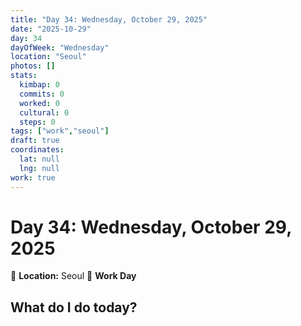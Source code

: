 ```yaml
---
title: "Day 34: Wednesday, October 29, 2025"
date: "2025-10-29"
day: 34
dayOfWeek: "Wednesday"
location: "Seoul"
photos: []
stats:
  kimbap: 0
  commits: 0
  worked: 0
  cultural: 0
  steps: 0
tags: ["work","seoul"]
draft: true
coordinates:
  lat: null
  lng: null
work: true
---
```

# Day 34: Wednesday, October 29, 2025

📍 **Location:** Seoul
💼 **Work Day**

## What do I do today?


